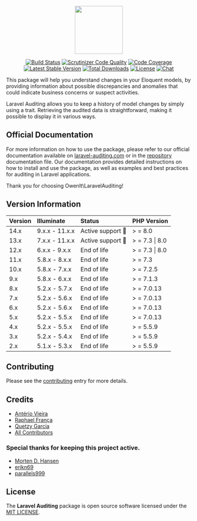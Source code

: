 <p align="center">
    <a href="http://laravel-auditing.com" target="_blank"><img width="130" src="https://laravel-auditing.com/logo.svg#v2"></a>
</p>

<p align="center">
    <a href="https://scrutinizer-ci.com/g/owen-it/laravel-auditing/build-status/master"><img src="https://scrutinizer-ci.com/g/owen-it/laravel-auditing/badges/build.png?b=master" alt="Build Status"></a>
    <a href="https://scrutinizer-ci.com/g/owen-it/laravel-auditing/build-status/master"><img src="https://scrutinizer-ci.com/g/owen-it/laravel-auditing/badges/quality-score.png?b=master" title="Scrutinizer Code Quality"></a>
    <a href="https://scrutinizer-ci.com/g/owen-it/laravel-auditing/build-status/master"><img src="https://scrutinizer-ci.com/g/owen-it/laravel-auditing/badges/coverage.png?b=master" alt="Code Coverage"></a>
    <a href="https://packagist.org/packages/owen-it/laravel-auditing"><img src="https://poser.pugx.org/owen-it/laravel-auditing/v/stable.svg" alt="Latest Stable Version"></a>
    <a href="https://packagist.org/packages/owen-it/laravel-auditing"><img src="https://poser.pugx.org/owen-it/laravel-auditing/d/total.svg" alt="Total Downloads"></a>
    <a href="https://packagist.org/packages/owen-it/laravel-auditing"><img src="https://poser.pugx.org/owen-it/laravel-auditing/license.svg" alt="License"></a>
    <a href="https://discord.gg/csD9ysg"><img src="https://img.shields.io/badge/chat-on%20discord-7289DA.svg" alt="Chat"></a>
</p>

This package will help you understand changes in your Eloquent models, by providing information about possible discrepancies and anomalies that could indicate business concerns or suspect activities.

Laravel Auditing allows you to keep a history of model changes by simply using a trait. Retrieving the audited data is straightforward, making it possible to display it in various ways.

## Official Documentation

For more information on how to use the package, please refer to our official documentation available on [laravel-auditing.com](https://laravel-auditing.com) or in the [repository](https://github.com/owen-it/laravel-auditing.com/blob/main/docs/guide/documentation.md) documentation file. Our documentation provides detailed instructions on how to install and use the package, as well as examples and best practices for auditing in Laravel applications.

Thank you for choosing OwenIt\LaravelAuditing!

## Version Information

Version  | Illuminate     | Status                  | PHP Version
:--------|:---------------|:------------------------|:------------
14.x     | 9.x.x - 11.x.x | Active support :rocket: | > = 8.0
13.x     | 7.x.x - 11.x.x | Active support :rocket: | > = 7.3 \| 8.0
12.x     | 6.x.x - 9.x.x  | End of life             | > = 7.3 \| 8.0
11.x     | 5.8.x - 8.x.x  | End of life             | > = 7.3
10.x     | 5.8.x - 7.x.x  | End of life             | > = 7.2.5
9.x      | 5.8.x - 6.x.x  | End of life             | > = 7.1.3
8.x      | 5.2.x - 5.7.x  | End of life             | > = 7.0.13
7.x      | 5.2.x - 5.6.x  | End of life             | > = 7.0.13
6.x      | 5.2.x - 5.6.x  | End of life             | > = 7.0.13
5.x      | 5.2.x - 5.5.x  | End of life             | > = 7.0.13
4.x      | 5.2.x - 5.5.x  | End of life             | > = 5.5.9
3.x      | 5.2.x - 5.4.x  | End of life             | > = 5.5.9
2.x      | 5.1.x - 5.3.x  | End of life             | > = 5.5.9

## Contributing
Please see the [contributing](http://laravel-auditing.com/docs/master/contributing) entry for more details.

## Credits
- [Antério Vieira](https://github.com/anteriovieira)
- [Raphael França](https://github.com/raphaelfranca)
- [Quetzy Garcia](https://github.com/quetzyg)
- [All Contributors](https://github.com/owen-it/laravel-auditing/graphs/contributors)

### Special thanks for keeping this project active.
- [Morten D. Hansen](https://github.com/MortenDHansen)
- [erikn69](https://github.com/erikn69)
- [parallels999](https://github.com/parallels999)

## License
The **Laravel Auditing** package is open source software licensed under the [MIT LICENSE](LICENSE.md).
